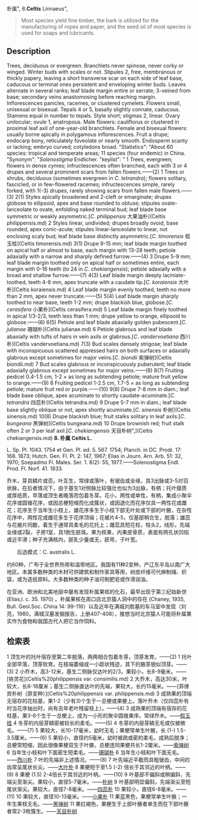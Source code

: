 朴属",
8.**Celtis** Linnaeus",

> Most species yield fine timber, the bark is utilized for the manufacturing of ropes and paper, and the seed oil of most species is used for soaps and lubricants.

## Description
Trees, deciduous or evergreen. Branchlets never spinose, never corky or winged. Winter buds with scales or not. Stipules 2, free, membranous or thickly papery, leaving a short transverse scar on each side of leaf base, caducous or terminal ones persistent and enveloping winter buds. Leaves alternate in several ranks; leaf blade margin entire or serrate; 3-veined from base; secondary veins anastomosing before reaching margin. Inflorescences panicles, racemes, or clustered cymelets. Flowers small, unisexual or bisexual. Tepals 4 or 5, basally slightly connate, caducous. Stamens equal in number to tepals. Style short; stigmas 2, linear. Ovary unilocular; ovule 1, anatropous. Male flowers: cauliflorus or clustered in proximal leaf axil of one-year-old branchlets. Female and bisexual flowers: usually borne apically in polygamous inflorescences. Fruit a drupe; endocarp bony, reticulately foveolate or nearly smooth. Endosperm scanty or lacking; embryo curved; cotyledons broad.
  "Statistics": "About 60 species: tropical and temperate areas; 11 species (four endemic) in China.
  "Synonym": "*Solenostigma* Endlicher.
  "keylist": "
1 Trees, evergreen; flowers in dense cymes; infructescences often branched, each with 3 or 4 drupes and several prominent scars from fallen flowers.——(2)
1 Trees or shrubs, deciduous (sometimes evergreen in *C*. *tetrandra*); flowers solitary, fascicled, or in few-flowered racemes; infructescences simple, rarely forked, with 1(-3) drupes, rarely showing scars from fallen male flowers.——(3)
2(1) Styles apically broadened and 2-cleft or emarginate; drupes globose to ellipsoid, apex and base rounded to obtuse; stipules ovate-lanceolate to ovate, enfolding naked terminal bud; leaf blade base symmetric or weakly asymmetric.[*C*. *philippensis* 大果油朴](Celtis philippensis.md)
2 Styles linear, undivided; drupes broadly ovoid, base rounded, apex conic-acute; stipules linear-lanceolate to linear, not enclosing scaly bud; leaf blade base distinctly asymmetric.[*C*. *timorensis* 假玉桂](Celtis timorensis.md)
3(1) Drupe 9-15 mm; leaf blade margin toothed on apical half or almost to base, each margin with 13-28 teeth; petiole adaxially with a narrow and sharply defined furrow.——(4)
3 Drupe 5-9 mm; leaf blade margin toothed only on apical half or sometimes entire, each margin with 0-16 teeth (to 24 in *C*. *chekiangensis*); petiole adaxially with a broad and shallow furrow.——(7)
4(3) Leaf blade margin deeply laciniate-toothed, teeth 4-8 mm, apex truncate with a caudate tip.[*C*. *koraiensis* 大叶朴](Celtis koraiensis.md)
4 Leaf blade margin evenly toothed, teeth no more than 2 mm, apex never truncate.——(5)
5(4) Leaf blade margin sharply toothed to near base, teeth 1-2 mm; drupe blackish blue, globose.[*C*. *cerasifera* 小果朴](Celtis cerasifera.md)
5 Leaf blade margin finely toothed in apical 1/3-2/3, teeth less than 1 mm; drupe yellow to orange, ellipsoid to globose.——(6)
6(5) Petiole and leaf blade abaxially golden pubescent.[*C*. *julianae* 珊瑚朴](Celtis julianae.md)
6 Petiole glabrous and leaf blade abaxially with tufts of hairs in vein axils or glabrous.[*C*. *vandervoetiana* 西川朴](Celtis vandervoetiana.md)
7(3) Bud scales densely strigose; leaf blade with inconspicuous scattered appressed hairs on both surfaces or adaxially glabrous except sometimes for major veins.[*C*. *biondii* 紫弹树](Celtis biondii.md)
7 Bud scales glabrous or inconspicuously puberulent; leaf blade adaxially glabrous except sometimes for major veins.——(8)
8(7) Fruiting pedicel 0.4-1.5 cm, 1-2 × as long as subtending petiole; mature fruit yellow to orange.——(9)
8 Fruiting pedicel 1-2.5 cm, 1.7-5 × as long as subtending petiole; mature fruit red or purple.——(10)
9(8) Drupe 7-8 mm in diam.; leaf blade base oblique, apex acuminate to shortly caudate-acuminate.[*C*. *tetrandra* 四蕊朴](Celtis tetrandra.md)
9 Drupe 5-7 mm in diam.; leaf blade base slightly oblique or not, apex shortly acuminate.[*C*. *sinensis* 朴树](Celtis sinensis.md)
10(8) Drupe blackish blue; fruit stalks solitary in leaf axils.[*C*. *bungeana* 黑弹树](Celtis bungeana.md)
10 Drupe brownish red; fruit stalk often 2 or 3 per leaf axil.[*C*. *chekiangensis* 天目朴树",](Celtis chekiangensis.md)
**8. 朴属 Celtis L.**

L. Sp. Pl. 1043. 1754 et Gen. Pl. ed. 5. 567. 1754; Planch. in DC. Prodr. 17: 168. 1873; Hutch. Gen. Fl. Pl. 2: 147, 1967; Elias in Journ. Arn. Arb. 51: 32, 1970; Soepadmo Fl. Males. Ser. 1. 8(2): 55, 1977.——Solenostigma Endl. Prod. Fl. Norf. 41. 1833.

乔木，芽具鳞片或否。叶互生，常绿或落叶，有锯齿或全缘，具3出脉或3-5对羽状脉，在后者情况下，由于基生1对侧脉比较强壮也似为3出脉，有柄；托叶膜质或厚纸质，早落或顶生者晚落而包着冬芽。花小，两性或单性，有柄，集成小聚伞花序或圆锥花序，或因总梗短缩而化成簇状，或因退化而花序仅具一两性花或雌花；花序生于当年生小枝上，雄花序多生于小枝下部无叶处或下部的叶腋，在杂性花序中，两性花或雌花多生于花序顶端；花被片4-5，仅基部稍合生，脱落；雄蕊与花被片同数，着生于通常具柔毛的花托上；雌蕊具短花柱，柱头2，线形，先端全缘或2裂，子房1室，具1倒生胚珠。果为核果，内果皮骨质，表面有网孔状凹陷或近平滑；种子充满核内，胚乳少量或无，胚弯，子叶宽。
<p style='text-indent:28px'>后选模式：C. australis L.

约60种，广布于全世界热带和温带地区。我国有11种2变种，产辽东半岛以南广大地区。本属多数种类的木材可供建筑和制作家具等用，树皮纤维可代麻制绳、织袋，或为造纸原料。大多数种类的种子油可制肥皂或作滑润油。

在亚洲、欧洲和北美地层中屡有发现朴属果核的化石，最早出现于第三纪始新世(Elias,l. c. 35. 1970) 。朴属果核在周口店北京猿人洞中的存在 (Chaney, 1935, Bull. Geol.Soc. China 14: 99-116）以及近年在满城刘胜墓的车马室中发现（刘亮，1980，满城汉墓发掘报告，上册407-408），推想当时北京猿人可能将朴属果实作为食物和我国古代人把它当作饲料。

## 检索表

1 顶生叶的托叶宿存至第二年脱落，两两相合包着冬芽，顶芽发育。——(2)
1 托叶全部早落，顶芽败育。在枝端萎缩成一小距状残迹，其下的腋芽貌似顶芽。——(3)
2 小乔木，高3-12米，基生二侧脉仅达叶的2/3，果较小，长8-9毫米。——[铁灵花](Celtis%20philippensis var. consimilis.md)
2 大乔木，高达30米，叶较大，长8-18厘米；基生二侧脉直达叶的先端，果较大，长约15毫米。——[菲律宾朴树（原变种）](Celtis%20philippensis var. philippensis.md)
3 成熟果的顶端无宿存的花柱基，果1-2（少有3)个生于一总梗或果梗上。落叶乔木（仅四蕊朴有时当花序抽出时，尚有去年老叶残留枝上）。——(4)
3 成熟果的顶端有宿存的花柱基，果3-6个生于一总梗上，成为一小形的聚伞圆锥果序。常绿乔木。——[假玉桂](Celtis%20timorensis.md)
4 冬芽的内层芽鳞密被较长的柔毛。——(5)
4 冬芽的内层芽鳞无毛或仅被微毛。——(7)
5 果较大，长10-17毫米，幼时无毛；果梗常单生叶腋，长 (1-) 1.5-3.5厘米。——(6)
5 果较小，直径约5毫米，幼时被疏或密的柔毛，成熟后脱净；总梗常短缩，因此很像果梗双生于叶腋，总梗连同果梗共长1-2厘米。——[紫弹树](Celtis%20biondii.md)
6 当年生小枝和叶下面密生短柔毛。——[珊瑚朴](Celtis%20julianae.md)
6 当年生小枝和叶下面无毛。——[西川朴](Celtis%20vandervoetiana.md)
7 叶的先端非上述情况。——(8)
7 叶先端近平截而具粗锯齿，中间的齿常呈尾状长尖。——[大叶朴](Celtis%20koraiensis.md)
8 果梗短于至1.5 (-2) 倍长于其邻近的叶柄。——(9)
8 果梗 (1.5) 2-4倍长于其邻近的叶柄。——(10)
9 叶基部不偏斜或稍偏斜，先端尖至渐尖。果较小，直径5-7毫米。——[朴树](Celtis%20sinensis.md)
9 叶基部明显偏斜，先端渐尖至短尾状渐尖。果较大，直径7-8毫米。——[四蕊朴](Celtis%20tetrandra.md)
10 果较小，直径6-8毫米。——(11)
10 果较大，直径10-13毫米。——[小果朴](Celtis%20cerasifera.md)
11 果蓝黑色，果梗常单生叶腋；一年生果枝无毛。——[黑弹树](Celtis%20bungeana.md)
11 果红褐色，果梗生于上部叶腋者单生而在下部叶腋者常2-3枚簇生。——[天目朴树](Celtis%20chekiangensis.md)
